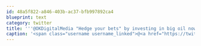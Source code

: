 ```yaml
---
id: 48a5f822-a846-403b-ac37-bfb997892ca4
blueprint: text
category: twitter
title: '''@OKDigitalMedia "Hedge your bets" by investing in big oil now :)'
caption: '<span class="username username_linked">@<a href="https://twitter.com/OKDigitalMedia" title="John Thiessen">OKDigitalMedia</a></span> "Hedge your bets" by investing in big oil now :)'
---
```

